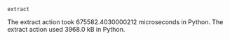 ```action
extract
```

The extract action took 675582.4030000212 microseconds in Python.
The extract action used 3968.0 kB in Python.
